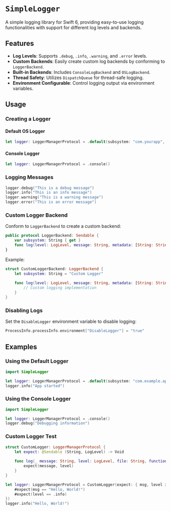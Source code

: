 # ``SimpleLogger``

A simple logging library for Swift 6, providing easy-to-use logging functionalities with support for different log levels and backends.

## Features

- **Log Levels**: Supports `.debug`, `.info`, `.warning`, and `.error` levels.
- **Custom Backends**: Easily create custom log backends by conforming to `LoggerBackend`.
- **Built-in Backends**: Includes `ConsoleLogBackend` and `OSLogBackend`.
- **Thread Safety**: Utilizes `DispatchQueue` for thread-safe logging.
- **Environment Configurable**: Control logging output via environment variables.

## Usage

### Creating a Logger

#### Default OS Logger

```swift
let logger: LoggerManagerProtocol = .default(subsystem: "com.yourapp", category: "networking")
```

#### Console Logger

```swift
let logger: LoggerManagerProtocol = .console()
```

### Logging Messages

```swift
logger.debug("This is a debug message")
logger.info("This is an info message")
logger.warning("This is a warning message")
logger.error("This is an error message")
```

### Custom Logger Backend

Conform to `LoggerBackend` to create a custom backend:

```swift
public protocol LoggerBackend: Sendable {
    var subsystem: String { get }
    func log(level: LogLevel, message: String, metadata: [String: String]?)
}
```

Example:

```swift
struct CustomLoggerBackend: LoggerBackend {
    let subsystem: String = "Custom Logger"
    
    func log(level: LogLevel, message: String, metadata: [String: String]?) {
        // Custom logging implementation
    }
}
```

### Disabling Logs

Set the `DisableLogger` environment variable to disable logging:

```swift
ProcessInfo.processInfo.environment["DisableLogger"] = "true"
```

## Examples

### Using the Default Logger

```swift
import SimpleLogger

let logger: LoggerManagerProtocol = .default(subsystem: "com.example.app", category: "general")
logger.info("App started")
```

### Using the Console Logger

```swift
import SimpleLogger

let logger: LoggerManagerProtocol = .console()
logger.debug("Debugging information")
```

### Custom Logger Test

```swift
struct CustomLogger: LoggerManagerProtocol {
    let expect: @Sendable (String, LogLevel) -> Void
    
    func log(_ message: String, level: LogLevel, file: String, function: String, line: Int) {
        expect(message, level)
    }
}

let logger: LoggerManagerProtocol = CustomLogger(expect: { msg, level in
    #expect(msg == "Hello, World!")
    #expect(level == .info)
})
logger.info("Hello, World!")
```


